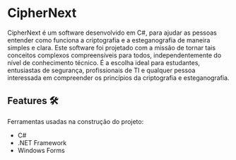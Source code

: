 # CipherNext

CipherNext é um software desenvolvido em C#, para ajudar as pessoas entender como funciona a criptografia e a esteganografia de maneira simples e clara. Este software foi projetado com a missão de tornar tais conceitos complexos compreensíveis para todos, independentemente do nível de conhecimento técnico. É a escolha ideal para estudantes, entusiastas de segurança, profissionais de TI e qualquer pessoa interessada em compreender os princípios da criptografia e esteganografia. 

## Features :hammer_and_wrench:
Ferramentas usadas na construção do projeto:
- C#
- .NET Framework
- Windows Forms

